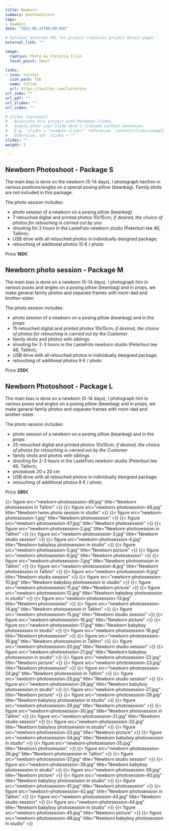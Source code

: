 ```yaml
---
title: Newborn
summary: photosessions
tags:
- newborn
date: "2021-05-24T00:00:00Z"

# Optional external URL for project (replaces project detail page).
external_link: ""

image:
  caption: Photo by Viktoria Iljin
  focal_point: Smart

links:
- icon: twitter
  icon_pack: fab
  name: Follow
  url: https://twitter.com/lastefoto
url_code: ""
url_pdf: ""
url_slides: ""
url_video: ""

# Slides (optional).
#   Associate this project with Markdown slides.
#   Simply enter your slide deck's filename without extension.
#   E.g. `slides = "example-slides"` references `content/slides/example-slides.md`.
#   Otherwise, set `slides = ""`.
slides: ""
weight: 3

---
```


## Newborn Photoshoot - Package S

The main bias is done on the newborn (5-14 days), I photograph her/him in various positions/angles on a special posing pillow (beanbag). Family shots are not included in this package.

The photo session includes:
* photo session of a newborn on a posing pillow (beanbag)
* 7 retouched digital and printed photos 10x15cm;
_if desired, the choice of photos for retouching is carried out by you_
* shooting for 2 hours in the LasteFoto newborn studio (Peterburi tee 46, Tallinn);
* USB drive with all retouched photos in individually designed package;
* retouching of additional photos 10 € / photo

Price **160**€

## Newborn photo session - Package M

The main bias is done on a newborn (5-14 days), I photograph him in various poses and angles on a posing pillow (beanbag) and in props, we make general family photos and separate frames with mom-dad and brother-sister.

The photo session includes:
* photo session of a newborn on a posing pillow (beanbag) and in the props
* 15 retouched digital and printed photos 10x15cm;
_if desired, the choice of photos for retouching is carried out by the Customer_
* family shots and photos with siblings
* shooting for 2-3 hours in the LasteFoto newborn studio (Peterburi tee 46, Tallinn);
* USB drive with all retouched photos in individually designed package;
* retouching of additional photos 9 € / photo

Price **250**€

## Newborn Photoshoot - Package L

The main bias is done on a newborn (5-14 days), I photograph him in various poses and angles on a posing pillow (beanbag) and in props, we make general family photos and separate frames with mom-dad and brother-sister.

The photo session includes:
* photo session of a newborn on a posing pillow (beanbag) and in the props
* 25 retouched digital and printed photos 10x15cm;
_if desired, the choice of photos for retouching is carried out by the Customer_
* family shots and photos with siblings
* shooting for 2-3 hours in the LasteFoto newborn studio (Peterburi tee 46, Tallinn);
* photobook 20 x 20 cm
* USB drive with all retouched photos in individually designed package;
* retouching of additional photos 8 € / photo

Price **385**€

{{< figure src="newborn-photosession-49.jpg" title="Newborn photosession in Tallinn" >}}
{{< figure src="newborn-photosession-48.jpg" title="Newborn twins photo session in studio" >}}
{{< figure src="newborn-photosession-1.jpg" title="Newborn photosession" >}}
{{< figure src="newborn-photosession-47.jpg" title="Newborn photosession" >}}
{{< figure src="newborn-photosession-2.jpg" title="Newborn photosession in Tallinn" >}}
{{< figure src="newborn-photosession-3.jpg" title="Newborn studio session" >}}
{{< figure src="newborn-photosession-4.jpg" title="Newborn babyboy photosession in studio" >}}
{{< figure src="newborn-photosession-5.jpg" title="Newborn picture" >}}
{{< figure src="newborn-photosession-6.jpg" title="Newborn photosession" >}}
{{< figure src="newborn-photosession-7.jpg" title="Newborn photosession in Tallinn" >}}
{{< figure src="newborn-photosession-8.jpg" title="Newborn photosession in Tallinn" >}}
{{< figure src="newborn-photosession-9.jpg" title="Newborn studio session" >}}
{{< figure src="newborn-photosession-10.jpg" title="Newborn babyboy photosession in studio" >}}
{{< figure src="newborn-photosession-11.jpg" title="Newborn picture" >}}
{{< figure src="newborn-photosession-12.jpg" title="Newborn babyboy photosession in studio" >}}
{{< figure src="newborn-photosession-13.jpg" title="Newborn photosession" >}}
{{< figure src="newborn-photosession-14.jpg" title="Newborn photosession in Tallinn" >}}
{{< figure src="newborn-photosession-15.jpg" title="Newborn studio session" >}}
{{< figure src="newborn-photosession-16.jpg" title="Newborn picture" >}}
{{< figure src="newborn-photosession-17.jpg" title="Newborn babyboy photosession in studio" >}}
{{< figure src="newborn-photosession-18.jpg" title="Newborn photosession" >}}
{{< figure src="newborn-photosession-19.jpg" title="Newborn photosession in Tallinn" >}}
{{< figure src="newborn-photosession-20.jpg" title="Newborn studio session" >}}
{{< figure src="newborn-photosession-21.jpg" title="Newborn babyboy photosession in studio" >}}
{{< figure src="newborn-photosession-22.jpg" title="Newborn picture" >}}
{{< figure src="newborn-photosession-23.jpg" title="Newborn photosession" >}}
{{< figure src="newborn-photosession-24.jpg" title="Newborn photosession in Tallinn" >}}
{{< figure src="newborn-photosession-25.jpg" title="Newborn studio session" >}}
{{< figure src="newborn-photosession-26.jpg" title="Newborn babyboy photosession in studio" >}}
{{< figure src="newborn-photosession-27.jpg" title="Newborn picture" >}}
{{< figure src="newborn-photosession-28.jpg" title="Newborn babyboy photosession in studio" >}}
{{< figure src="newborn-photosession-29.jpg" title="Newborn photosession" >}}
{{< figure src="newborn-photosession-30.jpg" title="Newborn photosession in Tallinn" >}}
{{< figure src="newborn-photosession-31.jpg" title="Newborn studio session" >}}
{{< figure src="newborn-photosession-32.jpg" title="Newborn babyboy photosession in studio" >}}
{{< figure src="newborn-photosession-33.jpg" title="Newborn picture" >}}
{{< figure src="newborn-photosession-34.jpg" title="Newborn babyboy photosession in studio" >}}
{{< figure src="newborn-photosession-35.jpg" title="Newborn photosession" >}}
{{< figure src="newborn-photosession-36.jpg" title="Newborn photosession in Tallinn" >}}
{{< figure src="newborn-photosession-37.jpg" title="Newborn studio session" >}}
{{< figure src="newborn-photosession-38.jpg" title="Newborn babyboy photosession in studio" >}}
{{< figure src="newborn-photosession-39.jpg" title="Newborn picture" >}}
{{< figure src="newborn-photosession-40.jpg" title="Newborn babyboy photosession in studio" >}}
{{< figure src="newborn-photosession-41.jpg" title="Newborn photosession" >}}
{{< figure src="newborn-photosession-42.jpg" title="Newborn photosession in Tallinn" >}}
{{< figure src="newborn-photosession-43.jpg" title="Newborn studio session" >}}
{{< figure src="newborn-photosession-44.jpg" title="Newborn babyboy photosession in studio" >}}
{{< figure src="newborn-photosession-45.jpg" title="Newborn picture" >}}
{{< figure src="newborn-photosession-46.jpg" title="Newborn babyboy photosession in studio" >}}